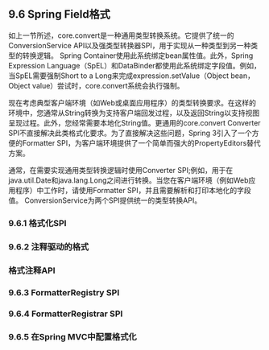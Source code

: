 ## 9.6 Spring Field格式

如上一节所述，core.convert是一种通用类型转换系统。它提供了统一的ConversionService API以及强类型转换器SPI，用于实现从一种类型到另一种类型的转换逻辑。 Spring Container使用此系统绑定bean属性值。此外，Spring Expression Language（SpEL）和DataBinder都使用此系统绑定字段值。例如，当SpEL需要强制Short to a Long来完成expression.setValue（Object bean，Object value）尝试时，core.convert系统会执行强制。

现在考虑典型客户端环境（如Web或桌面应用程序）的类型转换要求。在这样的环境中，您通常从String转换为支持客户端回发过程，以及返回String以支持视图呈现过程。此外，您经常需要本地化String值。更通用的core.convert Converter SPI不直接解决此类格式化要求。为了直接解决这些问题，Spring 3引入了一个方便的Formatter SPI，为客户端环境提供了一个简单而强大的PropertyEditors替代方案。

通常，在需要实现通用类型转换逻辑时使用Converter SPI;例如，用于在java.util.Date和java.lang.Long之间进行转换。当您在客户端环境（例如Web应用程序）中工作时，请使用Formatter SPI，并且需要解析和打印本地化的字段值。 ConversionService为两个SPI提供统一的类型转换API。

### 9.6.1 格式化SPI

### 9.6.2 注释驱动的格式

### 格式注释API

### 9.6.3 FormatterRegistry SPI

### 9.6.4 FormatterRegistrar SPI

### 9.6.5 在Spring MVC中配置格式化



